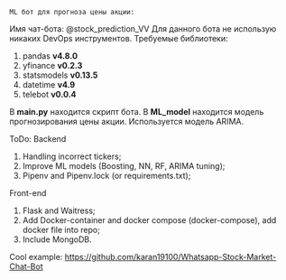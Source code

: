 ﻿    ML бот для прогноза цены акции:
Имя чат-бота: @stock_prediction_VV
Для данного бота не использую никаких DevOps инструментов.
Требуемые библиотеки:
1) pandas **v4.8.0**
2) yfinance **v0.2.3**
3) statsmodels **v0.13.5**
4) datetime **v4.9**
5) telebot **v0.0.4**

В **main.py** находится скрипт бота.
В **ML_model** находится модель прогнозирования цены акции. Используется модель ARIMA.

ToDo:
Backend
1) Handling incorrect tickers;
2) Improve ML models (Boosting, NN, RF, ARIMA tuning);
3) Pipenv and Pipenv.lock (or requirements.txt);

Front-end
1) Flask and Waitress;
2) Add Docker-container and docker compose (docker-compose), add docker file into repo;
3) Include MongoDB.

Cool example: https://github.com/karan19100/Whatsapp-Stock-Market-Chat-Bot
